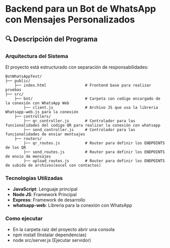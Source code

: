 # Backend para un Bot de WhatsApp con Mensajes Personalizados

## 🔍 Descripción del Programa

### Arquitectura del Sistema
El proyecto está estructurado con separación de responsabilidades:

```
BotWhatsAppTest/
├── public/                        
    ├── index.html                 # Frontend base para realizar pruebas
├── src/                                                      
    ├── bot/                       # Carpeta con codigo encargado de la conexión con WhatsApp Web
        ├── client.js              # Archivo JS que usa la libreria Whatsapp-web.js para la conexión
    ├── controllers/               
        ├── qr_controller.js       # Controlador para las funcionalidades del codigo QR para realizar la conexión con whatsapp  
        ├── send_controller.js     # Controlador para las funcionalidades de enviar mentsajes
    ├── routers/                    
        ├── qr_routes.js           # Router para definir los ENDPOINTS de los QR
        ├── send_routes.js         # Router para definir los ENDPOINTS de envio de mensajes
        ├── upload_routes.js       # Router para definir los ENDPOINTS de subida de archivos(excel con contactos)                     

```

### Tecnologías Utilizadas
- **JavaScript**: Lenguaje principal
- **Node JS**: Framework Principal
- **Express**: Framework de desarrollo
- **whatsapp-web**: Libreria para la conexión con WhatsApp


### Como ejecutar
- En la carpeta raiz del proyecto abrir una consola
- npm install (Instalar dependencias)
- node src/server.js (Ejecutar servidor)